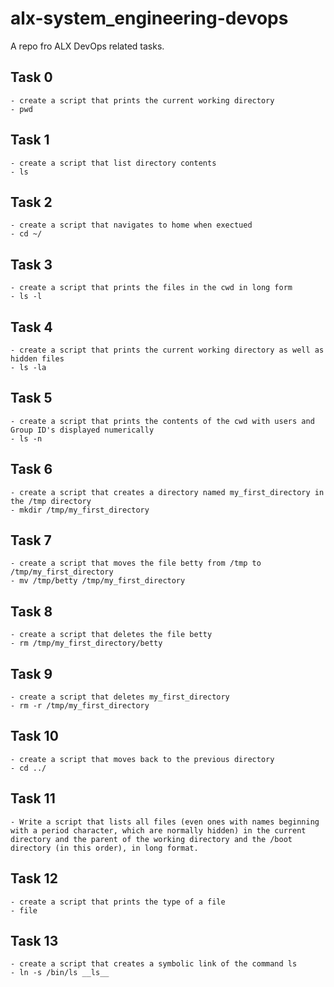 # alx-system_engineering-devops

A repo fro ALX DevOps related tasks.

## Task 0

    - create a script that prints the current working directory
    - pwd

## Task 1

    - create a script that list directory contents
    - ls

## Task 2

    - create a script that navigates to home when exectued
    - cd ~/

## Task 3

    - create a script that prints the files in the cwd in long form
    - ls -l

## Task 4

    - create a script that prints the current working directory as well as hidden files
    - ls -la

## Task 5

    - create a script that prints the contents of the cwd with users and Group ID's displayed numerically
    - ls -n

## Task 6

    - create a script that creates a directory named my_first_directory in the /tmp directory
    - mkdir /tmp/my_first_directory

## Task 7

    - create a script that moves the file betty from /tmp to /tmp/my_first_directory
    - mv /tmp/betty /tmp/my_first_directory

## Task 8

    - create a script that deletes the file betty
    - rm /tmp/my_first_directory/betty

## Task 9

    - create a script that deletes my_first_directory
    - rm -r /tmp/my_first_directory

## Task 10

    - create a script that moves back to the previous directory
    - cd ../

## Task 11

    - Write a script that lists all files (even ones with names beginning with a period character, which are normally hidden) in the current directory and the parent of the working directory and the /boot directory (in this order), in long format.

## Task 12

    - create a script that prints the type of a file
    - file

## Task 13

    - create a script that creates a symbolic link of the command ls
    - ln -s /bin/ls __ls__
